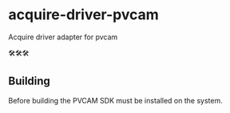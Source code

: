 # acquire-driver-pvcam

Acquire driver adapter for pvcam

🛠️🛠️🛠️

## Building

Before building the PVCAM SDK must be installed on the system.
